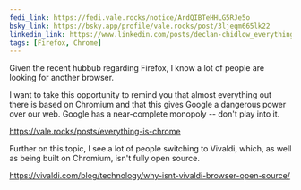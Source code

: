 ```yaml
---
fedi_link: https://fedi.vale.rocks/notice/ArdQIBTeHHLG5RJe5o
bsky_link: https://bsky.app/profile/vale.rocks/post/3ljeqm665lk22
linkedin_link: https://www.linkedin.com/posts/declan-chidlow_everything-is-chrome-activity-7302527807438340097-L3RH
tags: [Firefox, Chrome]
---
```


Given the recent hubbub regarding Firefox, I know a lot of people are looking for another browser.

I want to take this opportunity to remind you that almost everything out there is based on Chromium and that this gives Google a dangerous power over our web. Google has a near-complete monopoly -- don't play into it.

<https://vale.rocks/posts/everything-is-chrome>

Further on this topic, I see a lot of people switching to Vivaldi, which, as well as being built on Chromium, isn't fully open source.

<https://vivaldi.com/blog/technology/why-isnt-vivaldi-browser-open-source/>
